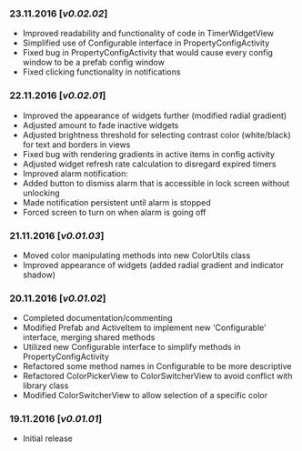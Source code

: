 ### 23.11.2016 [*v0.02.02*]

 - Improved readability and functionality of code in TimerWidgetView
 - Simplified use of Configurable interface in PropertyConfigActivity
 - Fixed bug in PropertyConfigActivity that would cause every config window to be a prefab config window
 - Fixed clicking functionality in notifications

### 22.11.2016 [*v0.02.01*]

 - Improved the appearance of widgets further (modified radial gradient)
 - Adjusted amount to fade inactive widgets
 - Adjusted brightness threshold for selecting contrast color (white/black) for text and borders in views
 - Fixed bug with rendering gradients in active items in config activity
 - Adjusted widget refresh rate calculation to disregard expired timers
 - Improved alarm notification:
  - Added button to dismiss alarm that is accessible in lock screen without unlocking
  - Made notification persistent until alarm is stopped
  - Forced screen to turn on when alarm is going off

### 21.11.2016 [*v0.01.03*]

 - Moved color manipulating methods into new ColorUtils class
 - Improved appearance of widgets (added radial gradient and indicator shadow)

### 20.11.2016 [*v0.01.02*]

 - Completed documentation/commenting
 - Modified Prefab and ActiveItem to implement new 'Configurable' interface, merging shared methods
 - Utilized new Configurable interface to simplify methods in PropertyConfigActivity
 - Refactored some method names in Configurable to be more descriptive
 - Refactored ColorPickerView to ColorSwitcherView to avoid conflict with library class
 - Modified ColorSwitcherView to allow selection of a specific color
 
### 19.11.2016 [*v0.01.01*]
 
 - Initial release
